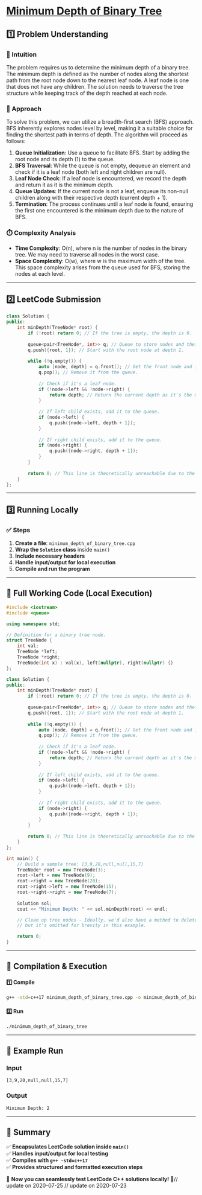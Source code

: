 # **[Minimum Depth of Binary Tree](https://leetcode.com/problems/minimum-depth-of-binary-tree/description/)**  

## **1️⃣ Problem Understanding**  
### **📌 Intuition**  
The problem requires us to determine the minimum depth of a binary tree. The minimum depth is defined as the number of nodes along the shortest path from the root node down to the nearest leaf node. A leaf node is one that does not have any children. The solution needs to traverse the tree structure while keeping track of the depth reached at each node.

### **🚀 Approach**  
To solve this problem, we can utilize a breadth-first search (BFS) approach. BFS inherently explores nodes level by level, making it a suitable choice for finding the shortest path in terms of depth. The algorithm will proceed as follows:

1. **Queue Initialization**: Use a queue to facilitate BFS. Start by adding the root node and its depth (1) to the queue.
2. **BFS Traversal**: While the queue is not empty, dequeue an element and check if it is a leaf node (both left and right children are null).
3. **Leaf Node Check**: If a leaf node is encountered, we record the depth and return it as it is the minimum depth.
4. **Queue Updates**: If the current node is not a leaf, enqueue its non-null children along with their respective depth (current depth + 1).
5. **Termination**: The process continues until a leaf node is found, ensuring the first one encountered is the minimum depth due to the nature of BFS.

### **⏱️ Complexity Analysis**  
- **Time Complexity**: O(n), where n is the number of nodes in the binary tree. We may need to traverse all nodes in the worst case.  
- **Space Complexity**: O(w), where w is the maximum width of the tree. This space complexity arises from the queue used for BFS, storing the nodes at each level.

---  

## **2️⃣ LeetCode Submission**  
```cpp
class Solution {
public:
    int minDepth(TreeNode* root) {
        if (!root) return 0; // If the tree is empty, the depth is 0.
        
        queue<pair<TreeNode*, int>> q; // Queue to store nodes and their depth.
        q.push({root, 1}); // Start with the root node at depth 1.
        
        while (!q.empty()) {
            auto [node, depth] = q.front(); // Get the front node and its depth.
            q.pop(); // Remove it from the queue.
            
            // Check if it's a leaf node.
            if (!node->left && !node->right) {
                return depth; // Return the current depth as it's the minimum depth.
            }
            
            // If left child exists, add it to the queue.
            if (node->left) {
                q.push({node->left, depth + 1});
            }
            
            // If right child exists, add it to the queue.
            if (node->right) {
                q.push({node->right, depth + 1});
            }
        }
        
        return 0; // This line is theoretically unreachable due to the leaf check above.
    }
};
```  

---  

## **3️⃣ Running Locally**  
### **✅ Steps**  
1. **Create a file**: `minimum_depth_of_binary_tree.cpp`  
2. **Wrap the `Solution` class** inside `main()`  
3. **Include necessary headers**  
4. **Handle input/output for local execution**  
5. **Compile and run the program**  

---  

## **📝 Full Working Code (Local Execution)**  
```cpp
#include <iostream>
#include <queue>

using namespace std;

// Definition for a binary tree node.
struct TreeNode {
    int val;
    TreeNode *left;
    TreeNode *right;
    TreeNode(int x) : val(x), left(nullptr), right(nullptr) {}
};

class Solution {
public:
    int minDepth(TreeNode* root) {
        if (!root) return 0; // If the tree is empty, the depth is 0.
        
        queue<pair<TreeNode*, int>> q; // Queue to store nodes and their depth.
        q.push({root, 1}); // Start with the root node at depth 1.
        
        while (!q.empty()) {
            auto [node, depth] = q.front(); // Get the front node and its depth.
            q.pop(); // Remove it from the queue.
            
            // Check if it's a leaf node.
            if (!node->left && !node->right) {
                return depth; // Return the current depth as it's the minimum depth.
            }
            
            // If left child exists, add it to the queue.
            if (node->left) {
                q.push({node->left, depth + 1});
            }
            
            // If right child exists, add it to the queue.
            if (node->right) {
                q.push({node->right, depth + 1});
            }
        }
        
        return 0; // This line is theoretically unreachable due to the leaf check above.
    }
};

int main() {
    // Build a sample tree: [3,9,20,null,null,15,7]
    TreeNode* root = new TreeNode(3);
    root->left = new TreeNode(9);
    root->right = new TreeNode(20);
    root->right->left = new TreeNode(15);
    root->right->right = new TreeNode(7);
    
    Solution sol;
    cout << "Minimum Depth: " << sol.minDepth(root) << endl;

    // Clean up tree nodes - Ideally, we'd also have a method to delete nodes, 
    // but it's omitted for brevity in this example.

    return 0;
}
```  

---  

## **🔧 Compilation & Execution**  
#### **1️⃣ Compile**  
```bash
g++ -std=c++17 minimum_depth_of_binary_tree.cpp -o minimum_depth_of_binary_tree
```  

#### **2️⃣ Run**  
```bash
./minimum_depth_of_binary_tree
```  

---  

## **🎯 Example Run**  
### **Input**  
```
[3,9,20,null,null,15,7]
```  
### **Output**  
```
Minimum Depth: 2
```  

---  

## **📌 Summary**  
✅ **Encapsulates LeetCode solution inside `main()`**  
✅ **Handles input/output for local testing**  
✅ **Compiles with `g++ -std=c++17`**  
✅ **Provides structured and formatted execution steps**  

🚀 **Now you can seamlessly test LeetCode C++ solutions locally!** 🚀// update on 2020-07-25
// update on 2020-07-23

